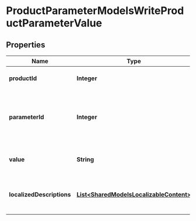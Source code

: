 

# ProductParameterModelsWriteProductParameterValue

## Properties

Name | Type | Description | Notes
------------ | ------------- | ------------- | -------------
**productId** | **Integer** | The product id of the parameter. |  [optional]
**parameterId** | **Integer** | The unique identifier of the parameter that this value belongs to. |  [optional]
**value** | **String** | The identifying value of the parameter. |  [optional]
**localizedDescriptions** | [**List&lt;SharedModelsLocalizableContent&gt;**](SharedModelsLocalizableContent.md) | The localized descriptions of the parameter. |  [optional]




